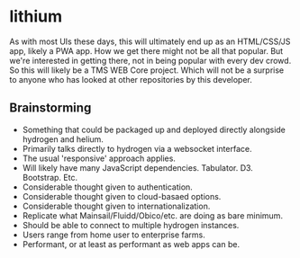 # lithium
As with most UIs these days, this will ultimately end up as an HTML/CSS/JS app, likely a PWA app. How we get there might not be all that popular. But we're interested in getting there, not in being popular with every dev crowd. So this will likely be a TMS WEB Core project. Which will not be a surprise to anyone who has looked at other repositories by this developer.

## Brainstorming
- Something that could be packaged up and deployed directly alongside hydrogen and helium.
- Primarily talks directly to hydrogen via a websocket interface.
- The usual 'responsive' approach applies.
- Will likely have many JavaScript dependencies. Tabulator. D3. Bootstrap. Etc.
- Considerable thought given to authentication.
- Considerable thought given to cloud-basaed options.
- Considerable thought given to internationalization.
- Replicate what Mainsail/Fluidd/Obico/etc. are doing as bare minimum.
- Should be able to connect to multiple hydrogen instances.
- Users range from home user to enterprise farms.
- Performant, or at least as performant as web apps can be.
